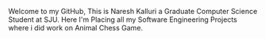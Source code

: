 Welcome to my GitHub, This is Naresh Kalluri a Graduate Computer Science Student at SJU.
Here I'm Placing all my Software Engineering Projects where i did work on Animal Chess Game.
